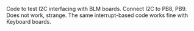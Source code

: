 Code to test I2C interfacing with BLM boards.
Connect I2C to PB8, PB9.
Does not work, strange.
The same interrupt-based code works fine with Keyboard boards.
